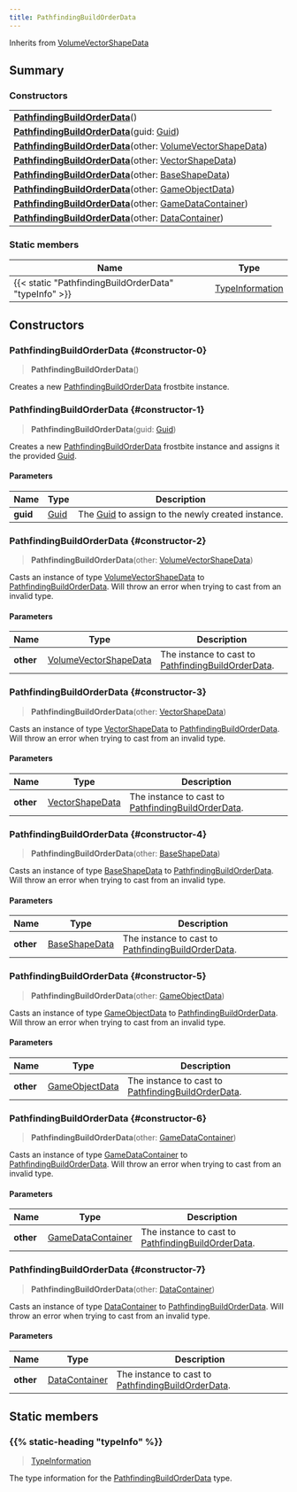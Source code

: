```yaml
---
title: PathfindingBuildOrderData
---
```


Inherits from 
[VolumeVectorShapeData](/vext/ref/fb/volumevectorshapedata)

## Summary
### Constructors
| |
| ----------- |
| **[PathfindingBuildOrderData](#constructor-0)**() |
| **[PathfindingBuildOrderData](#constructor-1)**(guid: [Guid](/vext/ref/shared/class/guid)) |
| **[PathfindingBuildOrderData](#constructor-2)**(other: [VolumeVectorShapeData](/vext/ref/fb/volumevectorshapedata)) |
| **[PathfindingBuildOrderData](#constructor-3)**(other: [VectorShapeData](/vext/ref/fb/vectorshapedata)) |
| **[PathfindingBuildOrderData](#constructor-4)**(other: [BaseShapeData](/vext/ref/fb/baseshapedata)) |
| **[PathfindingBuildOrderData](#constructor-5)**(other: [GameObjectData](/vext/ref/fb/gameobjectdata)) |
| **[PathfindingBuildOrderData](#constructor-6)**(other: [GameDataContainer](/vext/ref/fb/gamedatacontainer)) |
| **[PathfindingBuildOrderData](#constructor-7)**(other: [DataContainer](/vext/ref/shared/class/datacontainer)) |

### Static members
| Name | Type |
| ---- | ---- |
| {{< static "PathfindingBuildOrderData" "typeInfo" >}} | [TypeInformation](/vext/ref/shared/class/typeinformation) |

## Constructors
### PathfindingBuildOrderData {#constructor-0}
> **PathfindingBuildOrderData**()

Creates a new [PathfindingBuildOrderData](/vext/ref/fb/pathfindingbuildorderdata) frostbite instance.

### PathfindingBuildOrderData {#constructor-1}
> **PathfindingBuildOrderData**(guid: [Guid](/vext/ref/shared/class/guid))

Creates a new [PathfindingBuildOrderData](/vext/ref/fb/pathfindingbuildorderdata) frostbite instance and assigns it the provided [Guid](/vext/ref/shared/class/guid).

#### Parameters
| Name | Type | Description |
| ---- | ---- | ----------- |
| **guid** | [Guid](/vext/ref/shared/class/guid) | The [Guid](/vext/ref/shared/class/guid) to assign to the newly created instance. |

### PathfindingBuildOrderData {#constructor-2}
> **PathfindingBuildOrderData**(other: [VolumeVectorShapeData](/vext/ref/fb/volumevectorshapedata))

Casts an instance of type [VolumeVectorShapeData](/vext/ref/fb/volumevectorshapedata) to [PathfindingBuildOrderData](/vext/ref/fb/pathfindingbuildorderdata). Will throw an error when trying to cast from an invalid type.

#### Parameters
| Name | Type | Description |
| ---- | ---- | ----------- |
| **other** | [VolumeVectorShapeData](/vext/ref/fb/volumevectorshapedata) | The instance to cast to [PathfindingBuildOrderData](/vext/ref/fb/pathfindingbuildorderdata). |

### PathfindingBuildOrderData {#constructor-3}
> **PathfindingBuildOrderData**(other: [VectorShapeData](/vext/ref/fb/vectorshapedata))

Casts an instance of type [VectorShapeData](/vext/ref/fb/vectorshapedata) to [PathfindingBuildOrderData](/vext/ref/fb/pathfindingbuildorderdata). Will throw an error when trying to cast from an invalid type.

#### Parameters
| Name | Type | Description |
| ---- | ---- | ----------- |
| **other** | [VectorShapeData](/vext/ref/fb/vectorshapedata) | The instance to cast to [PathfindingBuildOrderData](/vext/ref/fb/pathfindingbuildorderdata). |

### PathfindingBuildOrderData {#constructor-4}
> **PathfindingBuildOrderData**(other: [BaseShapeData](/vext/ref/fb/baseshapedata))

Casts an instance of type [BaseShapeData](/vext/ref/fb/baseshapedata) to [PathfindingBuildOrderData](/vext/ref/fb/pathfindingbuildorderdata). Will throw an error when trying to cast from an invalid type.

#### Parameters
| Name | Type | Description |
| ---- | ---- | ----------- |
| **other** | [BaseShapeData](/vext/ref/fb/baseshapedata) | The instance to cast to [PathfindingBuildOrderData](/vext/ref/fb/pathfindingbuildorderdata). |

### PathfindingBuildOrderData {#constructor-5}
> **PathfindingBuildOrderData**(other: [GameObjectData](/vext/ref/fb/gameobjectdata))

Casts an instance of type [GameObjectData](/vext/ref/fb/gameobjectdata) to [PathfindingBuildOrderData](/vext/ref/fb/pathfindingbuildorderdata). Will throw an error when trying to cast from an invalid type.

#### Parameters
| Name | Type | Description |
| ---- | ---- | ----------- |
| **other** | [GameObjectData](/vext/ref/fb/gameobjectdata) | The instance to cast to [PathfindingBuildOrderData](/vext/ref/fb/pathfindingbuildorderdata). |

### PathfindingBuildOrderData {#constructor-6}
> **PathfindingBuildOrderData**(other: [GameDataContainer](/vext/ref/fb/gamedatacontainer))

Casts an instance of type [GameDataContainer](/vext/ref/fb/gamedatacontainer) to [PathfindingBuildOrderData](/vext/ref/fb/pathfindingbuildorderdata). Will throw an error when trying to cast from an invalid type.

#### Parameters
| Name | Type | Description |
| ---- | ---- | ----------- |
| **other** | [GameDataContainer](/vext/ref/fb/gamedatacontainer) | The instance to cast to [PathfindingBuildOrderData](/vext/ref/fb/pathfindingbuildorderdata). |

### PathfindingBuildOrderData {#constructor-7}
> **PathfindingBuildOrderData**(other: [DataContainer](/vext/ref/shared/class/datacontainer))

Casts an instance of type [DataContainer](/vext/ref/shared/class/datacontainer) to [PathfindingBuildOrderData](/vext/ref/fb/pathfindingbuildorderdata). Will throw an error when trying to cast from an invalid type.

#### Parameters
| Name | Type | Description |
| ---- | ---- | ----------- |
| **other** | [DataContainer](/vext/ref/shared/class/datacontainer) | The instance to cast to [PathfindingBuildOrderData](/vext/ref/fb/pathfindingbuildorderdata). |

## Static members
### {{% static-heading "typeInfo" %}}
> [TypeInformation](/vext/ref/shared/class/typeinformation)

The type information for the [PathfindingBuildOrderData](/vext/ref/fb/pathfindingbuildorderdata) type.

